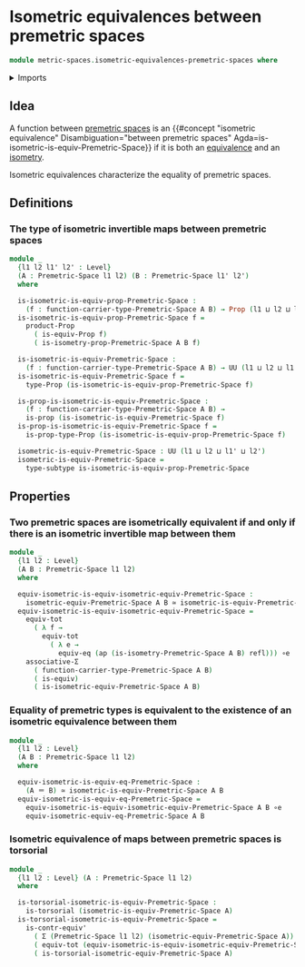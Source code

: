 # Isometric equivalences between premetric spaces

```agda
module metric-spaces.isometric-equivalences-premetric-spaces where
```

<details><summary>Imports</summary>

```agda
open import foundation.action-on-identifications-functions
open import foundation.contractible-types
open import foundation.dependent-pair-types
open import foundation.equivalences
open import foundation.function-types
open import foundation.functoriality-dependent-pair-types
open import foundation.identity-types
open import foundation.logical-equivalences
open import foundation.propositions
open import foundation.subtypes
open import foundation.torsorial-type-families
open import foundation.transport-along-identifications
open import foundation.type-arithmetic-dependent-pair-types
open import foundation.univalence
open import foundation.universe-levels

open import metric-spaces.isometric-equivalent-premetric-spaces
open import metric-spaces.isometry-premetric-spaces
open import metric-spaces.premetric-spaces
```

</details>

## Idea

A function between [premetric spaces](metric-spaces.premetric-spaces.md) is an
{{#concept "isometric equivalence" Disambiguation="between premetric spaces" Agda=is-isometric-is-equiv-Premetric-Space}}
if it is both an [equivalence](foundation.equivalences.md) and an
[isometry](metric-spaces.isometry-premetric-spaces.md).

Isometric equivalences characterize the equality of premetric spaces.

## Definitions

### The type of isometric invertible maps between premetric spaces

```agda
module _
  {l1 l2 l1' l2' : Level}
  (A : Premetric-Space l1 l2) (B : Premetric-Space l1' l2')
  where

  is-isometric-is-equiv-prop-Premetric-Space :
    (f : function-carrier-type-Premetric-Space A B) → Prop (l1 ⊔ l2 ⊔ l1' ⊔ l2')
  is-isometric-is-equiv-prop-Premetric-Space f =
    product-Prop
      ( is-equiv-Prop f)
      ( is-isometry-prop-Premetric-Space A B f)

  is-isometric-is-equiv-Premetric-Space :
    (f : function-carrier-type-Premetric-Space A B) → UU (l1 ⊔ l2 ⊔ l1' ⊔ l2')
  is-isometric-is-equiv-Premetric-Space f =
    type-Prop (is-isometric-is-equiv-prop-Premetric-Space f)

  is-prop-is-isometric-is-equiv-Premetric-Space :
    (f : function-carrier-type-Premetric-Space A B) →
    is-prop (is-isometric-is-equiv-Premetric-Space f)
  is-prop-is-isometric-is-equiv-Premetric-Space f =
    is-prop-type-Prop (is-isometric-is-equiv-prop-Premetric-Space f)

  isometric-is-equiv-Premetric-Space : UU (l1 ⊔ l2 ⊔ l1' ⊔ l2')
  isometric-is-equiv-Premetric-Space =
    type-subtype is-isometric-is-equiv-prop-Premetric-Space
```

## Properties

### Two premetric spaces are isometrically equivalent if and only if there is an isometric invertible map between them

```agda
module _
  {l1 l2 : Level}
  (A B : Premetric-Space l1 l2)
  where

  equiv-isometric-is-equiv-isometric-equiv-Premetric-Space :
    isometric-equiv-Premetric-Space A B ≃ isometric-is-equiv-Premetric-Space A B
  equiv-isometric-is-equiv-isometric-equiv-Premetric-Space =
    equiv-tot
      ( λ f →
        equiv-tot
          ( λ e →
            equiv-eq (ap (is-isometry-Premetric-Space A B) refl))) ∘e
    associative-Σ
      ( function-carrier-type-Premetric-Space A B)
      ( is-equiv)
      ( is-isometric-equiv-Premetric-Space A B)
```

### Equality of premetric types is equivalent to the existence of an isometric equivalence between them

```agda
module _
  {l1 l2 : Level}
  (A B : Premetric-Space l1 l2)
  where

  equiv-isometric-is-equiv-eq-Premetric-Space :
    (A ＝ B) ≃ isometric-is-equiv-Premetric-Space A B
  equiv-isometric-is-equiv-eq-Premetric-Space =
    equiv-isometric-is-equiv-isometric-equiv-Premetric-Space A B ∘e
    equiv-isometric-equiv-eq-Premetric-Space A B
```

### Isometric equivalence of maps between premetric spaces is torsorial

```agda
module _
  {l1 l2 : Level} (A : Premetric-Space l1 l2)
  where

  is-torsorial-isometric-is-equiv-Premetric-Space :
    is-torsorial (isometric-is-equiv-Premetric-Space A)
  is-torsorial-isometric-is-equiv-Premetric-Space =
    is-contr-equiv'
      ( Σ (Premetric-Space l1 l2) (isometric-equiv-Premetric-Space A))
      ( equiv-tot (equiv-isometric-is-equiv-isometric-equiv-Premetric-Space A))
      ( is-torsorial-isometric-equiv-Premetric-Space A)
```
